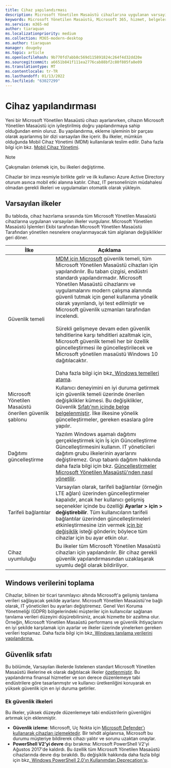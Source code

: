 ```yaml
---
title: Cihaz yapılandırması
description: Microsoft Yönetilen Masaüstü cihazlarına uygulanan varsayılan ilkeler hakkında bilgi edinebilirsiniz.
keywords: Microsoft Yönetilen Masaüstü, Microsoft 365, hizmet, belgeler
ms.service: m365-md
author: tiaraquan
ms.localizationpriority: medium
ms.collection: M365-modern-desktop
ms.author: tiaraquan
manager: dougeby
ms.topic: article
ms.openlocfilehash: 9b770fd7abb8c569d115891824c264f4d32dd20e
ms.sourcegitcommit: a6651b841f111ea2776cab88bf2c80f805fa8e09
ms.translationtype: MT
ms.contentlocale: tr-TR
ms.lasthandoff: 01/13/2022
ms.locfileid: "63027299"
---
```

# <a name="device-configuration"></a>Cihaz yapılandırması


<!--This topic is the target for a "Learn more" link in the Enterprise Agreement (aka.ms/dev-config); do not delete.-->

<!-- Device configuration and Security Addendum-->

Yeni bir Microsoft Yönetilen Masaüstü cihazı ayarlanırken, cihazın Microsoft Yönetilen Masaüstü için iyileştirilmiş doğru yapılandırmaya sahip olduğundan emin oluruz. Bu yapılandırma, ekleme işleminin bir parçası olarak ayarlanmış bir dizi varsayılan ilke içerir. Bu ilkeler, mümkün olduğunda Mobil Cihaz Yönetimi (MDM) kullanılarak teslim edilir. Daha fazla bilgi için bkz. [Mobil Cihaz Yönetimi](/windows/client-management/mdm/). 

>[!NOTE]
>Çakışmaları önlemek için, bu ilkeleri değiştirme.

Cihazlar bir imza resmiyle birlikte gelir ve ilk kullanıcı Azure Active Directory oturum asınca mobil etki alanına katılır. Cihaz, IT personelinizin müdahalesi olmadan gerekli ilkeleri ve uygulamaları otomatik olarak yükleyin.

## <a name="default-policies"></a>Varsayılan ilkeler

Bu tabloda, cihaz hazırlama sırasında tüm Microsoft Yönetilen Masaüstü cihazlarına uygulanan varsayılan ilkeler vurgulanır. Microsoft Yönetilen Masaüstü İşlemleri Ekibi tarafından Microsoft Yönetilen Masaüstü Tarafından yönetilen nesnelere onaylanmayacak tüm algılanan değişiklikler geri döner.

İlke | Açıklama
--- | ---
Güvenlik temeli | [MDM için Microsoft](/windows/device-security/windows-security-baselines) güvenlik temeli, tüm Microsoft Yönetilen Masaüstü cihazları için yapılandırılır. Bu taban çizgisi, endüstri standardı yapılandırmadır. Microsoft Yönetilen Masaüstü cihazlarını ve uygulamalarını modern çalışma alanında güvenli tutmak için genel kullanıma yönelik olarak yayınlandı, iyi test edilmiştir ve Microsoft güvenlik uzmanları tarafından incelendi. <br><br>Sürekli gelişmeye devam eden güvenlik tehditlerine karşı tehditleri azaltmak için, Microsoft güvenlik temeli her bir özellik güncelleştirmesi ile güncelleştirilecek ve Microsoft yönetilen masaüstü Windows 10 dağıtılacaktır.<br><br>Daha fazla bilgi için bkz[. Windows temelleri atama](/windows/security/threat-protection/windows-security-baselines).
Microsoft Yönetilen Masaüstü önerilen güvenlik şablonu | Kullanıcı deneyimini en iyi duruma getirmek için güvenlik temeli üzerinde önerilen değişiklikler kümesi.  Bu değişiklikler, Güvenlik [Sıfatı'nın içinde belge belgelenmiştir](#security-addendum). İlke ilkesine yönelik güncelleştirmeler, gereken esaslara göre yapılır.  
Dağıtımı güncelleştirme | Yazılım Windows aşamalı dağıtımı gerçekleştirmek için İş için Güncelleştirme Güncelleştirmesini kullanın. IT yöneticileri dağıtım grubu ilkelerinin ayarlarını değiştiremez. Grup tabanlı dağıtım hakkında daha fazla bilgi için bkz. [Güncelleştirmeler Microsoft Yönetilen Masaüstü'nden nasıl yönetilir](updates.md).
Tarifeli bağlantılar | Varsayılan olarak, tarifeli bağlantılar (örneğin LTE ağları) üzerinden güncelleştirmeler kapalıdır, ancak her kullanıcı gelişmiş seçenekler içinde bu özelliği **Ayarlar > için > değiştirebilir**. Tüm kullanıcıların tarifeli bağlantılar üzerinden güncelleştirmeleri etkinleştirmesine izin vermek [için bir değişiklik](../working-with-managed-desktop/admin-support.md) isteği gönderin; böylece tüm cihazlar için bu ayar etkin olur.
| Cihaz uyumluluğu | Bu ilkeler tüm Microsoft Yönetilen Masaüstü cihazları için yapılandırılır. Bir cihaz gerekli güvenlik yapılandırmasından uzaklaşarak uyumlu değil olarak bildiriliyor.

## <a name="windows-diagnostic-data"></a>Windows verilerini toplama

 Cihazlar, bilinen bir ticari tanımlayıcı altında Microsoft'a gelişmiş tanılama verileri sağlayacak şekilde ayarlanır. Microsoft Yönetilen Masaüstü'ne bağlı olarak, IT yöneticileri bu ayarları değiştiremez. Genel Veri Koruma Yönetmeliği (GDPR) bölgelerindeki müşteriler için kullanıcılar sağlanan tanılama verileri düzeyini düşürebilirsiniz, ancak hizmette bir azaltma olur. Örneğin, Microsoft Yönetilen Masaüstü performans ve güvenlik  ihtiyaçlarını en iyi şekilde karşılamak için ayarlar ve ilkeler üzerinde yinelerken gereken verileri toplamaz. Daha fazla bilgi için bkz[. Windows tanılama verilerini yapılandırma.](/windows/privacy/configure-windows-diagnostic-data-in-your-organization#enhanced-level)

## <a name="security-addendum"></a>Güvenlik sıfatı

 Bu bölümde, Varsayılan ilkelerde listelenen standart Microsoft Yönetilen Masaüstü ilkelerine ek olarak dağıtılacak ilkeler [özetlenmiştir](#default-policies). Bu yapılandırma finansal hizmetler ve son derece düzenlemeye tabi endüstrilere göre tasarlanmıştır ve kullanıcı üretkenliğini koruyarak en yüksek güvenlik için en iyi duruma getiriler.

 ### <a name="additional-security-policies"></a>Ek güvenlik ilkeleri

 Bu ilkeler, yüksek düzeyde düzenlemeye tabi endüstrilerin güvenliğini artırmak için eklenmiştir. 
 - **Güvenlik izleme**: Microsoft, Uç Nokta için [Microsoft Defender'ı kullanarak cihazları izlemektedir](/windows/security/threat-protection/windows-defender-atp/windows-defender-advanced-threat-protection). Bir tehdit algılanırsa, Microsoft bu durumu müşteriye bildirerek cihazı yalıtır ve sorunu uzaktan onaylar. 
 - **PowerShell V2'yi devre** dışı bırakma: Microsoft PowerShell V2'yi Ağustos 2017'de kaldırdı. Bu özellik tüm Microsoft Yönetilen Masaüstü cihazlarında devre dışı bırakıldı. Bu değişiklik hakkında daha fazla bilgi için bkz[. Windows PowerShell 2.0'ın Kullanımdan Deprecation'sı](https://devblogs.microsoft.com/powershell/windows-powershell-2-0-deprecation/).